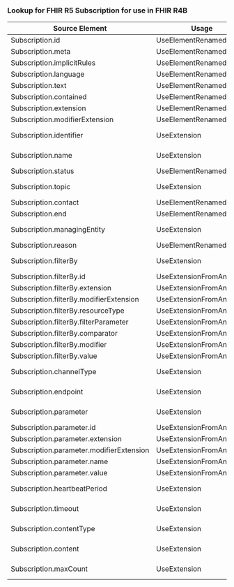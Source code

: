 ### Lookup for FHIR R5 Subscription for use in FHIR R4B

| Source Element | Usage | Target |
| -------------- | ----- | ------ |
| Subscription.id | UseElementRenamed | Subscription.id |
| Subscription.meta | UseElementRenamed | Subscription.meta |
| Subscription.implicitRules | UseElementRenamed | Subscription.implicitRules |
| Subscription.language | UseElementRenamed | Subscription.language |
| Subscription.text | UseElementRenamed | Subscription.text |
| Subscription.contained | UseElementRenamed | Subscription.contained |
| Subscription.extension | UseElementRenamed | Subscription.extension |
| Subscription.modifierExtension | UseElementRenamed | Subscription.modifierExtension |
| Subscription.identifier | UseExtension | http://hl7.org/fhir/5.0/StructureDefinition/extension-Subscription.identifier |
| Subscription.name | UseExtension | http://hl7.org/fhir/5.0/StructureDefinition/extension-Subscription.name |
| Subscription.status | UseElementRenamed | Subscription.status |
| Subscription.topic | UseExtension | http://hl7.org/fhir/5.0/StructureDefinition/extension-Subscription.topic |
| Subscription.contact | UseElementRenamed | Subscription.contact |
| Subscription.end | UseElementRenamed | Subscription.end |
| Subscription.managingEntity | UseExtension | http://hl7.org/fhir/5.0/StructureDefinition/extension-Subscription.managingEntity |
| Subscription.reason | UseElementRenamed | Subscription.reason |
| Subscription.filterBy | UseExtension | http://hl7.org/fhir/5.0/StructureDefinition/extension-Subscription.filterBy |
| Subscription.filterBy.id | UseExtensionFromAncestor | - |
| Subscription.filterBy.extension | UseExtensionFromAncestor | - |
| Subscription.filterBy.modifierExtension | UseExtensionFromAncestor | - |
| Subscription.filterBy.resourceType | UseExtensionFromAncestor | - |
| Subscription.filterBy.filterParameter | UseExtensionFromAncestor | - |
| Subscription.filterBy.comparator | UseExtensionFromAncestor | - |
| Subscription.filterBy.modifier | UseExtensionFromAncestor | - |
| Subscription.filterBy.value | UseExtensionFromAncestor | - |
| Subscription.channelType | UseExtension | http://hl7.org/fhir/5.0/StructureDefinition/extension-Subscription.channelType |
| Subscription.endpoint | UseExtension | http://hl7.org/fhir/5.0/StructureDefinition/extension-Subscription.endpoint |
| Subscription.parameter | UseExtension | http://hl7.org/fhir/5.0/StructureDefinition/extension-Subscription.parameter |
| Subscription.parameter.id | UseExtensionFromAncestor | - |
| Subscription.parameter.extension | UseExtensionFromAncestor | - |
| Subscription.parameter.modifierExtension | UseExtensionFromAncestor | - |
| Subscription.parameter.name | UseExtensionFromAncestor | - |
| Subscription.parameter.value | UseExtensionFromAncestor | - |
| Subscription.heartbeatPeriod | UseExtension | http://hl7.org/fhir/5.0/StructureDefinition/extension-Subscription.heartbeatPeriod |
| Subscription.timeout | UseExtension | http://hl7.org/fhir/5.0/StructureDefinition/extension-Subscription.timeout |
| Subscription.contentType | UseExtension | http://hl7.org/fhir/5.0/StructureDefinition/extension-Subscription.contentType |
| Subscription.content | UseExtension | http://hl7.org/fhir/5.0/StructureDefinition/extension-Subscription.content |
| Subscription.maxCount | UseExtension | http://hl7.org/fhir/5.0/StructureDefinition/extension-Subscription.maxCount |
